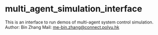 # multi_agent_simulation_interface
This is an interface to run demos of multi-agent system control simulation.
Author: Bin Zhang
Mail: me-bin.zhang@connect.polyu.hk
